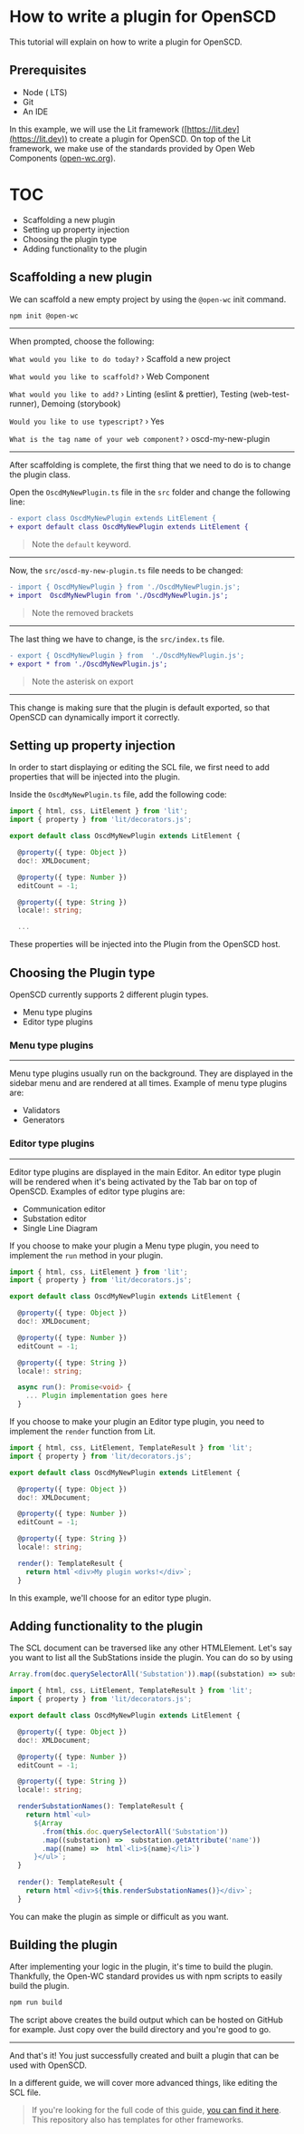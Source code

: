 

# How to write a plugin for OpenSCD

This tutorial will explain on how to write a plugin for OpenSCD.

## Prerequisites
* Node ( LTS)
* Git
* An IDE

In this example, we will use the Lit framework ([https://lit.dev](https://lit.dev)) to create a plugin for OpenSCD. On top of the Lit framework, we make use of the standards provided by Open Web Components ([open-wc.org](https://open-wc.org/)).

# TOC
* Scaffolding a new plugin
* Setting up property injection
* Choosing the plugin type
* Adding functionality to the plugin


## Scaffolding a new plugin
We can scaffold a new empty project by using the `@open-wc` init command.

```bash
npm init @open-wc
```
---

When prompted, choose the following:

`What would you like to do today?` › Scaffold a new project

`What would you like to scaffold?` › Web Component

`What would you like to add?` › Linting (eslint & prettier), Testing (web-test-runner), Demoing (storybook)

`Would you like to use typescript?` › Yes

`What is the tag name of your web component?` › oscd-my-new-plugin

---

After scaffolding is complete, the first thing that we need to do is to change the plugin class.

Open the `OscdMyNewPlugin.ts` file in the `src` folder and change the following line:

```diff
- export class OscdMyNewPlugin extends LitElement {
+ export default class OscdMyNewPlugin extends LitElement {
```

> Note the `default` keyword.

---

Now, the `src/oscd-my-new-plugin.ts` file needs to be changed:

```diff
- import { OscdMyNewPlugin } from './OscdMyNewPlugin.js';
+ import  OscdMyNewPlugin from './OscdMyNewPlugin.js';
```

> Note the removed brackets

---

The last thing we have to change, is the `src/index.ts` file.

```diff
- export { OscdMyNewPlugin } from  './OscdMyNewPlugin.js';
+ export * from './OscdMyNewPlugin.js';
```

> Note the asterisk on export

---

This change is making sure that the plugin is default exported, so that OpenSCD can dynamically import it correctly.

## Setting up property injection
In order to start displaying or editing the SCL file, we first need to add properties that will be injected into the plugin.

Inside the `OscdMyNewPlugin.ts` file, add the following code:

```TypeScript
import { html, css, LitElement } from 'lit';
import { property } from 'lit/decorators.js';

export default class OscdMyNewPlugin extends LitElement {

  @property({ type: Object }) 
  doc!: XMLDocument;

  @property({ type: Number })
  editCount = -1;

  @property({ type: String })
  locale!: string;

  ...
```

These properties will be injected into the Plugin from the OpenSCD host.

## Choosing the Plugin type
OpenSCD currently supports 2 different plugin types.
* Menu type plugins
* Editor type plugins

### Menu type plugins
---
Menu type plugins usually run on the background. They are displayed in the sidebar menu and are rendered at all times.
Example of menu type plugins are:
* Validators
* Generators

### Editor type plugins
---
Editor type plugins are displayed in the main Editor. An editor type plugin will be rendered when it's being activated by the Tab bar on top of OpenSCD.
Examples of editor type plugins are:
* Communication editor
* Substation editor
* Single Line Diagram

If you choose to make your plugin a Menu type plugin, you need to implement the `run` method in your plugin.

```TypeScript
import { html, css, LitElement } from 'lit';
import { property } from 'lit/decorators.js';

export default class OscdMyNewPlugin extends LitElement {

  @property({ type: Object }) 
  doc!: XMLDocument;

  @property({ type: Number })
  editCount = -1;

  @property({ type: String })
  locale!: string;

  async run(): Promise<void> {
	... Plugin implementation goes here
  }
```

If you choose to make your plugin an Editor type plugin, you need to implement the `render` function from Lit.

```TypeScript
import { html, css, LitElement, TemplateResult } from 'lit';
import { property } from 'lit/decorators.js';

export default class OscdMyNewPlugin extends LitElement {

  @property({ type: Object }) 
  doc!: XMLDocument;

  @property({ type: Number })
  editCount = -1;

  @property({ type: String })
  locale!: string;

  render(): TemplateResult {
    return html`<div>My plugin works!</div>`;
  }
```

In this example, we'll choose for an editor type plugin.

## Adding functionality to the plugin

The SCL document can be traversed like any other HTMLElement. 
Let's say you want to list all the SubStations inside the plugin.
You can do so by using 

```TypeScript
Array.from(doc.querySelectorAll('Substation')).map((substation) => substation.getAttribute('name'));
```

```TypeScript
import { html, css, LitElement, TemplateResult } from 'lit';
import { property } from 'lit/decorators.js';

export default class OscdMyNewPlugin extends LitElement {

  @property({ type: Object }) 
  doc!: XMLDocument;

  @property({ type: Number })
  editCount = -1;

  @property({ type: String })
  locale!: string;

  renderSubstationNames(): TemplateResult {
    return html`<ul>
      ${Array
        .from(this.doc.querySelectorAll('Substation'))
        .map((substation) =>  substation.getAttribute('name'))
        .map((name) =>  html`<li>${name}</li>`)
      }</ul>`;
  }
  
  render(): TemplateResult {
    return html`<div>${this.renderSubstationNames()}</div>`;
  }
```

You can make the plugin as simple or difficult as you want.


## Building the plugin
After implementing your logic in the plugin, it's time to build the plugin.
Thankfully, the Open-WC standard provides us with npm scripts to easily build the plugin. 


```bash
npm run build
```
The script above creates the build output which can be hosted on GitHub for example. Just copy over the build directory and you're good to go.

---

And that's it! You just successfully created and built a plugin that can be used with OpenSCD.

In a different guide, we will cover more advanced things, like editing the SCL file.

> If you're looking for the full code of this guide, [you can find it here](https://github.com/openscd/oscd-plugin-template). This repository also has templates for other frameworks.
